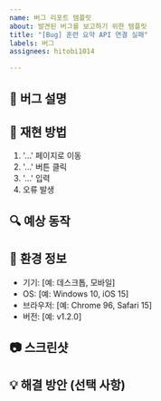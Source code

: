 ```yaml
---
name: 버그 리포트 템플릿
about: 발견된 버그를 보고하기 위한 템플릿
title: "[Bug] 훈련 요약 API 연결 실패"
labels: 버그
assignees: hitobi1014

---
```


## 🐞 버그 설명
<!-- 어떤 버그가 발생했는지 명확하고 간결하게 설명해주세요 -->

## 🔄 재현 방법
<!-- 버그를 재현하기 위한 단계를 설명해주세요 -->
1. '...' 페이지로 이동
2. '...' 버튼 클릭
3. '...' 입력
4. 오류 발생

## 🔍 예상 동작
<!-- 정상적으로 작동했다면 어떻게 동작해야 하는지 설명해주세요 -->

## 📱 환경 정보
<!-- 버그가 발생한 환경에 대한 정보를 제공해주세요 -->
- 기기: [예: 데스크톱, 모바일]
- OS: [예: Windows 10, iOS 15]
- 브라우저: [예: Chrome 96, Safari 15]
- 버전: [예: v1.2.0]

## 📷 스크린샷
<!-- 가능하다면 버그 상황을 보여주는 스크린샷을 첨부해주세요 -->

## 💡 해결 방안 (선택 사항)
<!-- 버그 해결을 위한 아이디어가 있다면 작성해주세요 -->
